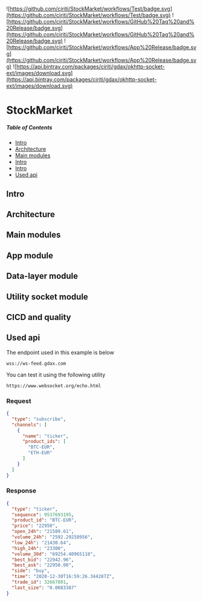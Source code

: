 ![https://github.com/ciriti/StockMarket/workflows/Test/badge.svg](https://github.com/ciriti/StockMarket/workflows/Test/badge.svg)
![https://github.com/ciriti/StockMarket/workflows/GitHub%20Tag%20and%20Release/badge.svg](https://github.com/ciriti/StockMarket/workflows/GitHub%20Tag%20and%20Release/badge.svg)
![https://github.com/ciriti/StockMarket/workflows/App%20Release/badge.svg](https://github.com/ciriti/StockMarket/workflows/App%20Release/badge.svg)
![https://api.bintray.com/packages/ciriti/gdax/okhttp-socket-ext/images/download.svg](https://api.bintray.com/packages/ciriti/gdax/okhttp-socket-ext/images/download.svg)

# StockMarket

##### Table of Contents  
- [Intro](#intro)  
- [Architecture](#architecture)  
- [Main modules](#main-modules)  
- [Intro](#intro)  
- [Intro](#intro)  
- [Used api](#used-api)  

## Intro

## Architecture

## Main modules

## App module

## Data-layer module

## Utility socket module

## CICD and quality

## Used api

The endpoint used in this example is below 

```
wss://ws-feed.gdax.com
```

You can test it using the following utility 

```
https://www.websocket.org/echo.html
```

### Request

```json
{
  "type": "subscribe",
  "channels": [
    {
      "name": "ticker",
      "product_ids": [
        "BTC-EUR",
        "ETH-EUR"
      ]
    }
  ]
}
```

### Response

```json
{
  "type": "ticker",
  "sequence": 9537693195,
  "product_id": "BTC-EUR",
  "price": "22950",
  "open_24h": "21589.61",
  "volume_24h": "2592.29258956",
  "low_24h": "21430.64",
  "high_24h": "23300",
  "volume_30d": "69254.40965118",
  "best_bid": "22942.96",
  "best_ask": "22950.00",
  "side": "buy",
  "time": "2020-12-30T16:59:26.344287Z",
  "trade_id": 32667801,
  "last_size": "0.0083387"
}
```
